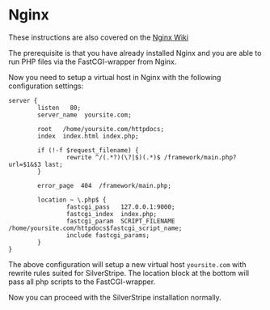 # Nginx

These instructions are also covered on the [Nginx Wiki](http://wiki.nginx.org/SilverStripe)

The prerequisite is that you have already installed Nginx and you are able to run PHP files via the FastCGI-wrapper from
Nginx.

Now you need to setup a virtual host in Nginx with the following configuration settings:

	server {
	        listen   80;
	        server_name  yoursite.com;
	
	        root   /home/yoursite.com/httpdocs;
	        index  index.html index.php;
	
	        if (!-f $request_filename) {
	                rewrite ^/(.*?)(\?|$)(.*)$ /framework/main.php?url=$1&$3 last;
	        }
	
	        error_page  404  /framework/main.php;
	
	        location ~ \.php$ {
	                fastcgi_pass   127.0.0.1:9000;
	                fastcgi_index  index.php;
	                fastcgi_param  SCRIPT_FILENAME  /home/yoursite.com/httpdocs$fastcgi_script_name;
	                include fastcgi_params;
	        }
	}


The above configuration will setup a new virtual host `yoursite.com` with rewrite rules suited for SilverStripe. The
location block at the bottom will pass all php scripts to the FastCGI-wrapper.

Now you can proceed with the SilverStripe installation normally.
